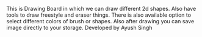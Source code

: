 This is Drawing Board in which we can draw different 2d shapes. Also have tools to draw freestyle and eraser things.
There is also available option to select different colors of brush or shapes. Also after drawing you can save image directly to your storage.
Developed by Ayush Singh
